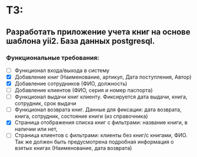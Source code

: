 # ТЗ:  

## Разработать приложение учета книг на основе шаблона yii2. База данных postgresql.  

### Функциональные требования:  
- [ ] Функционал входа/выхода в систему
- [X] Добавление книг (Наименование, артикул, Дата поступления, Автор)
- [X] Добавление сотрудников (ФИО, должность)
- [ ] Добавление клиентов (ФИО, серия и номер паспорта)
- [ ] Функционал выдачи книг клиенту. Фиксируется дата выдачи, книга, сотрудник, срок выдачи
- [ ] Функционал возврата книг. Данные для фиксации: дата возврата, книга, сотрудник, состояние книги (из справочника)
- [X] Страница отображения списка книг с фильтрами: название книги, в наличии или нет,
- [ ] Страница клиентов с фильтрами: клиенты без книг/с книгами, ФИО. Так же должен быть предусмотрена подробная информация о взятых книгах (Наименование, дата возврата) 
